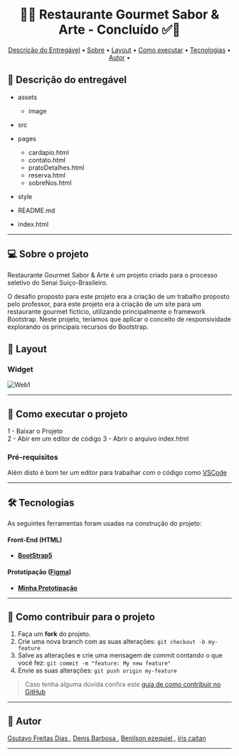 <!-- MODELO PROJETO EM ANDAMENTO -->
<h1 align="center"> 
	🚀✅ Restaurante Gourmet Sabor & Arte - Concluído ✅🚀
</h1>

<!-- ---------------------------------------------------------------------- -->

<!-- ---------------------------------------------------------------------- -->

<!-- MODELO MENU DE NAVEGAÇÃO -->
<p align="center">
 <a href="#-Descrição-do-entregável">Descrição do Entregável</a> •
 <a href="#-sobre-o-projeto">Sobre</a> •
 <a href="#-layout">Layout</a> • 
 <a href="#-como-executar-o-projeto">Como executar</a> • 
 <a href="#-tecnologias">Tecnologias</a> • 
 <a href="#-autor">Autor</a> • 
</p>

<!-- ---------------------------------------------------------------------- -->

<!-- MODELO DE DESCRIÇÃO -->
## 📄 Descrição do entregável

<!-- EXEMPLO DE DESCRIÇÃO DE UM PROJETO: -->
- assets
  - image
- src
 
- pages
  - cardapio.html
  - contato.html
  - pratoDetalhes.html
  - reserva.html
  - sobreNos.html

- style

- README.md

- index.html
  
---

<!-- ---------------------------------------------------------------------- -->

<!-- MODELO DESCRIÇÃO SOBRE O PROJETO: -->
## 💻 Sobre o projeto

<!-- EXPLICA O MOTIVO DO PROJETO -->
Restaurante Gourmet Sabor & Arte é um projeto criado para o processo seletivo do Senai Suiço-Brasileiro.

O desafio proposto para este projeto era a criação de um trabalho proposto pelo professor, para este projeto era a criação de um site para um restaurante gourmet fictício, utilizando principalmente o framework Bootstrap. Neste projeto, teríamos que aplicar o conceito de responsividade explorando os principais recursos do Bootstrap.

<!-- EXEMPLO DE LAYOUT: -->
## 🎨 Layout

### Widget



![Web1](https://github.com/Gustavo-freitas-ai/Restaurante-Gourmet-Sabor-e-Arte/blob/main/Captura%20de%20tela%202025-08-13%20191806.png)


---

<!-- ---------------------------------------------------------------------- -->

<!-- MODELO DE COMO EXECUTAR O PROJETO -->
## 🚀 Como executar o projeto

1 - Baixar o Projeto <br>
2 - Abir em um editor de código
3 - Abrir o arquivo index.html

<!-- ---------------------------------------------------------------------- -->

<!-- MODELO DE PRÉ REQUISITOS -->
### Pré-requisitos

Além disto é bom ter um editor para trabalhar com o código como [VSCode](https://code.visualstudio.com/)

---

<!-- ---------------------------------------------------------------------- -->

<!-- MODELO DE TECNOLOGIAS -->
## 🛠 Tecnologias

As seguintes ferramentas foram usadas na construção do projeto:

#### **Front-End** (HTML)

-   **[BootStrap5](https://getbootstrap.com/docs/5.0/getting-started/introduction/)**


#### **Prototipação** ([Figma](https://www.figma.com/))

- **[Minha Prototipação]()**

---

<!-- ---------------------------------------------------------------------- -->

<!-- MODELO DE COMO CONTRIBUIR PARA O PROJETO -->
## 💪 Como contribuir para o projeto

1. Faça um **fork** do projeto.
2. Crie uma nova branch com as suas alterações: `git checkout -b my-feature`
3. Salve as alterações e crie uma mensagem de commit contando o que você fez: `git commit -m "feature: My new feature"`
4. Envie as suas alterações: `git push origin my-feature`
> Caso tenha alguma dúvida confira este [guia de como contribuir no GitHub](./CONTRIBUTING.md)

---

<!-- ------------------------------ --------------------------------------- -->

<!-- MODELO DE AUTOR-->
## 🦸 Autor

<a href="https://www.linkedin.com/in/gustavo-freitas-83a3a5366/">
Gsutavo Freitas Dias </a>, <a href="https://www.linkedin.com/in//">Denis Barbosa </a>,  <a href="https://www.linkedin.com/in//">Benilson ezequiel </a>, <a href="https://www.linkedin.com/in//">íris caitan</a>  
 <br />
 
---

<!-- ---------------------------------------------------------------------- -->

<!-- MODELO DE LICENÇA -->

